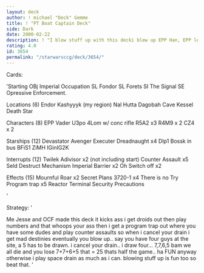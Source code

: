 ```yaml
---
layout: deck
author: ! michael "Deck" Gemme
title: ! "PT Boat Captain Deck"
side: Dark
date: 2000-02-22
description: ! "I blow stuff up with this decki blew up EPP Han, EPP leia and  Ben kenobi with a Bomarr monk at 2 different times at the NYC grand slam and it was phat everyone screamed when i yelled program trap.. this deck will eat you."
rating: 4.0
id: 3654
permalink: "/starwarsccg/deck/3654/"
---
```

Cards: 

'Starting
OBj  Imperial Occupation
SL Fondor
SL Forets
SI The Signal
SE Opressive Enforcement.

Locations (6)
Endor
Kashyyyk (my region)
Nal Hutta
Dagobah Cave
Kessel
Death Star

Characters (8)
EPP Vader
U3po
4Lom w/ conc rifle
R5A2 x3
R4M9 x 2
CZ4 x 2

Starships (12)
Devastator
Avenger
Executer
Dreadnaught x4
DIp1
Bossk in bus
BFiS1
ZiMH
IGinIG2K

Interrupts (12)
Twilek Adivisor x2 (not including start)
Counter Assault x5
Seld Destruct Mechanism
Imperial Barrier x2
Oh Switch off x2

Effects (15)
Mournful Roar x2
Secret Plans
3720-1 x4
There is no Try
Program trap x5
Reactor Terminal
Security Precautions


'

Strategy: '

Me Jesse and OCF made this deck
it kicks ass
i get droids out then play numbers and that whoops your ass then i get a program trap out where you have some dudes and play counter assaults so when i cancel your drain i get mad destinies eventually you blow up.. say you have four guys at the site, a 5 has to be drawn. i cancel your drain.. i draw four... 7,7,6,5 bam we all die and you lose 7+7+6+5 that = 25 thats half the game.. ha FUN
anyway otherwise i play space drain as much as i can.  blowing stuff up is fun too so beat that. '
